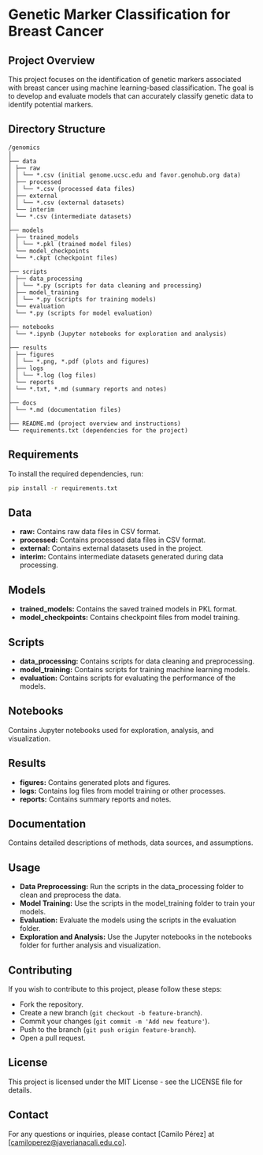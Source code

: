 # Genetic Marker Classification for Breast Cancer

## Project Overview
This project focuses on the identification of genetic markers associated with breast cancer using machine learning-based classification. The goal is to develop and evaluate models that can accurately classify genetic data to identify potential markers.

## Directory Structure

```
/genomics
│
├── data
│ ├── raw
│ │ └── *.csv (initial genome.ucsc.edu and favor.genohub.org data)
│ ├── processed
│ │ └── *.csv (processed data files)
│ ├── external
│ │ └── *.csv (external datasets)
│ └── interim
│ └── *.csv (intermediate datasets)
│
├── models
│ ├── trained_models
│ │ └── *.pkl (trained model files)
│ └── model_checkpoints
│ └── *.ckpt (checkpoint files)
│
├── scripts
│ ├── data_processing
│ │ └── *.py (scripts for data cleaning and processing)
│ ├── model_training
│ │ └── *.py (scripts for training models)
│ └── evaluation
│ └── *.py (scripts for model evaluation)
│
├── notebooks
│ └── *.ipynb (Jupyter notebooks for exploration and analysis)
│
├── results
│ ├── figures
│ │ └── *.png, *.pdf (plots and figures)
│ ├── logs
│ │ └── *.log (log files)
│ └── reports
│ └── *.txt, *.md (summary reports and notes)
│
├── docs
│ └── *.md (documentation files)
│
├── README.md (project overview and instructions)
└── requirements.txt (dependencies for the project)
```

## Requirements
To install the required dependencies, run:
```bash
pip install -r requirements.txt
```

## Data
- **raw:** Contains raw data files in CSV format.
- **processed:** Contains processed data files in CSV format.
- **external:** Contains external datasets used in the project.
- **interim:** Contains intermediate datasets generated during data processing.

## Models
- **trained_models:** Contains the saved trained models in PKL format.
- **model_checkpoints:** Contains checkpoint files from model training.

## Scripts
- **data_processing:** Contains scripts for data cleaning and preprocessing.
- **model_training:** Contains scripts for training machine learning models.
- **evaluation:** Contains scripts for evaluating the performance of the models.

## Notebooks
Contains Jupyter notebooks used for exploration, analysis, and visualization.

## Results
- **figures:** Contains generated plots and figures.
- **logs:** Contains log files from model training or other processes.
- **reports:** Contains summary reports and notes.

## Documentation
Contains detailed descriptions of methods, data sources, and assumptions.

## Usage
- **Data Preprocessing:** Run the scripts in the data_processing folder to clean and preprocess the data.
- **Model Training:** Use the scripts in the model_training folder to train your models.
- **Evaluation:** Evaluate the models using the scripts in the evaluation folder.
- **Exploration and Analysis:** Use the Jupyter notebooks in the notebooks folder for further analysis and visualization.

## Contributing
If you wish to contribute to this project, please follow these steps:
- Fork the repository.
- Create a new branch (`git checkout -b feature-branch`).
- Commit your changes (`git commit -m 'Add new feature'`).
- Push to the branch (`git push origin feature-branch`).
- Open a pull request.

## License
This project is licensed under the MIT License - see the LICENSE file for details.

## Contact
For any questions or inquiries, please contact [Camilo Pérez] at [camiloperez@javerianacali.edu.co].
